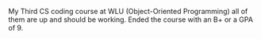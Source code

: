 My Third CS coding course at WLU (Object-Oriented Programming) all of them are up and should be working. Ended the course with an B+ or a GPA of 9.
